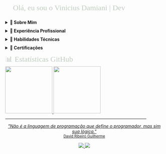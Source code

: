 <html>
<head>
  <style>
    details { margin-bottom: 10px; }
    summary { cursor: pointer; font-weight: bold; }
  </style>
</head>
<body>

<font face="Bahnschrift Condensed" size="5" color="#C1CDC1">
<p align="left">
&#x1F920; Olá, eu sou o Vinicius Damiani | Dev
</p>
</font>

<!-- Seção "Sobre Mim" -->
<details>
<summary><b>&#x1F464; Sobre Mim</b></summary>
&#x1F4BB; Técnico em Informática formado no Colégio SATC<br>
&#x1F393; Cursando Engenharia de Computação na UNISATC (4/9)<br>
&#x1F5FA; Criciúma-SC | &#x1F4F1; <a href="https://api.whatsapp.com/send?phone=5548996301654">(48) 99630-1654</a>
</details>

<!-- Seção "Experiência" -->
<details>
<summary><b>&#x1F4BC; Experiência Profissional</b></summary>
&#x1F4BB; <b>Programador de Software IV</b> na <a href="https://www.agpr5.com/">AGPR5 +20</a><br>
- Desenvolvimento de sistemas desktop com C# e VB.NET<br>
- Modelagem e gestão de bancos de dados SQL Server<br>
- Integração de sistemas legados
</details>

<details>
<summary><b>&#x1F4D6; Habilidades Técnicas</b></summary>
&#x1F4BB; <b>Banco de Dados:</b> SQL Server, T-SQL, Modelagem Relacional<br>
&#x1F4BB; <b>Desktop:</b> C# (WinForms), VB.NET<br>
&#x1F4BB; <b>Outros:</b> Git, Metodologias Ágeis<br>
&#x1F4BB; <b>Em aprendizado:</b> DBA SQL Server
</details>

<details>
<summary><b>&#128193; Certificações</b></summary>

[🔗 3501 - Capacitação de Banco de Dados - 176h - AGPR5 (PDF)](https://drive.google.com/file/d/1UBJoKta59SRXqEgBb4rpEo7G1TtH9MAq/view?usp=drive_link)
<br>
<small><i>Certificado editado para segurança. Verificação oficial via AGPR5 (CNPJ: 07.229.021/0001-22)</i></small>
</details>

<font face="Bahnschrift Condensed" size="5" color="#C1CDC1">
&#x1F4CA; Estatísticas GitHub
</font>
<div align="left">
  <a href="https://github.com/ViniciusDamiani">
  <img height="150em" src="https://github-readme-stats.vercel.app/api?username=ViniciusDamiani&show_icons=true&theme=dark&include_all_commits=true&count_private=true"/>
  <img height="150em" src="https://github-readme-stats.vercel.app/api/top-langs/?username=ViniciusDamiani&layout=compact&langs_count=7&theme=dark"/>
</div>

<hr size="4" width="450" color="#0E0B16">
<p align="center">
  <i>"Não é a linguagem de programação que define o programador, mas sim sua lógica."</i><br>
  <small>David Ribeiro Guilherme</small>
</p>

<p align="center">
  <a href="https://api.whatsapp.com/send?phone=5548996301654">
    <img src="https://img.shields.io/badge/WhatsApp-25D366?style=for-the-badge&logo=whatsapp&logoColor=white">
  </a>
  <a href="https://www.linkedin.com/in/seu-linkedin">
    <img src="https://img.shields.io/badge/LinkedIn-0077B5?style=for-the-badge&logo=linkedin&logoColor=white">
  </a>
</p>

</body>
</html>
